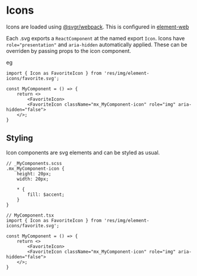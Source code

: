# Icons

Icons are loaded using [@svgr/webpack](https://www.npmjs.com/package/@svgr/webpack). This is configured in [element-web](https://github.com/vector-im/element-web/blob/develop/webpack.config.js#L458)

Each .svg exports a `ReactComponent` at the named export `Icon`.
Icons have `role="presentation"` and `aria-hidden` automatically applied. These can be overriden by passing props to the icon component.

eg
```
import { Icon as FavoriteIcon } from 'res/img/element-icons/favorite.svg';

const MyComponent = () => {
    return <>
        <FavoriteIcon>
        <FavoriteIcon className="mx_MyComponent-icon" role="img" aria-hidden="false">
    </>;
}
```

## Styling

Icon components are svg elements and can be styled as usual.

```
// _MyComponents.scss
.mx_MyComponent-icon {
    height: 20px;
    width: 20px;

    * {
        fill: $accent;
    }
}

// MyComponent.tsx
import { Icon as FavoriteIcon } from 'res/img/element-icons/favorite.svg';

const MyComponent = () => {
    return <>
        <FavoriteIcon>
        <FavoriteIcon className="mx_MyComponent-icon" role="img" aria-hidden="false">
    </>;
}
```